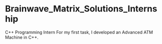 # Brainwave_Matrix_Solutions_Internship
C++ Programming Intern
For my first task, I developed an Advanced ATM Machine in C++.
